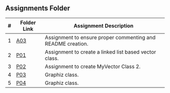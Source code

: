 ##  Assignments Folder

|   #   | Folder Link | Assignment Description |
| :---: | ----------- | ---------------------- |
|  1    | [A03](https://github.com/Sudhir0228/2143-Object-Oriented-Programming-Ray/tree/main/Assignments/A03)| Assignment to ensure proper commenting and README creation. |
|  2    | [P01](https://github.com/Sudhir0228/2143-Object-Oriented-Programming-Ray/tree/main/Assignments/P01)| Assignment to create a linked list based vector class. |
|  3    | [P02](https://github.com/Sudhir0228/2143-Object-Oriented-Programming-Ray/tree/main/Assignments/P02)| Assignment to create MyVector Class 2. |
|  4    | [P03](https://github.com/Sudhir0228/2143-Object-Oriented-Programming-Ray/tree/main/Assignments/P03)| Graphiz class. |
|  5    | [P04](https://github.com/Sudhir0228/2143-Object-Oriented-Programming-Ray/tree/main/Assignments/P04)| Graphiz class. |


